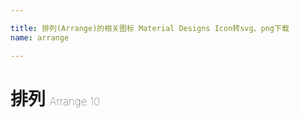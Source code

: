 ```yaml
---

title: 排列(Arrange)的相关图标 Material Designs Icon转svg、png下载
name: arrange

---
```


# 排列  <small style="font-size: 60%;font-weight: 100">Arrange <span class="badge-secondary badge">10</span> </small>

<search tag="arrange" :max="0"/>

